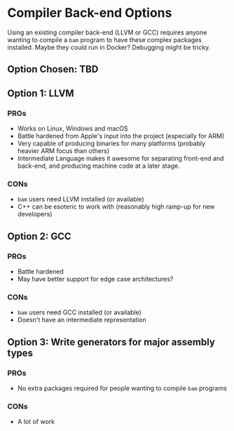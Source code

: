 # Compiler Back-end Options

Using an existing compiler back-end (LLVM or GCC) requires anyone wanting to compile a `bam` program to have these complex packages installed. Maybe they could run in Docker? Debugging might be tricky.

## Option Chosen: TBD

## Option 1: LLVM

### PROs
- Works on Linux, Windows and macOS
- Battle hardened from Apple's input into the project (especially for ARM)
- Very capable of producing binaries for many platforms (probably heavier ARM focus than others)
- Intermediate Language makes it awesome for separating front-end and back-end, and producing machine code at a later stage.

### CONs
- `bam` users need LLVM installed (or available)
- C++ can be esoteric to work with (reasonably high ramp-up for new developers)

## Option 2: GCC

### PROs
- Battle hardened
- May have better support for edge case architectures?

### CONs
- `bam` users need GCC installed (or available)
- Doesn't have an intermediate representation

## Option 3: Write generators for major assembly types

### PROs
- No extra packages required for people wanting to compile `bam` programs
### CONs
- A lot of work
